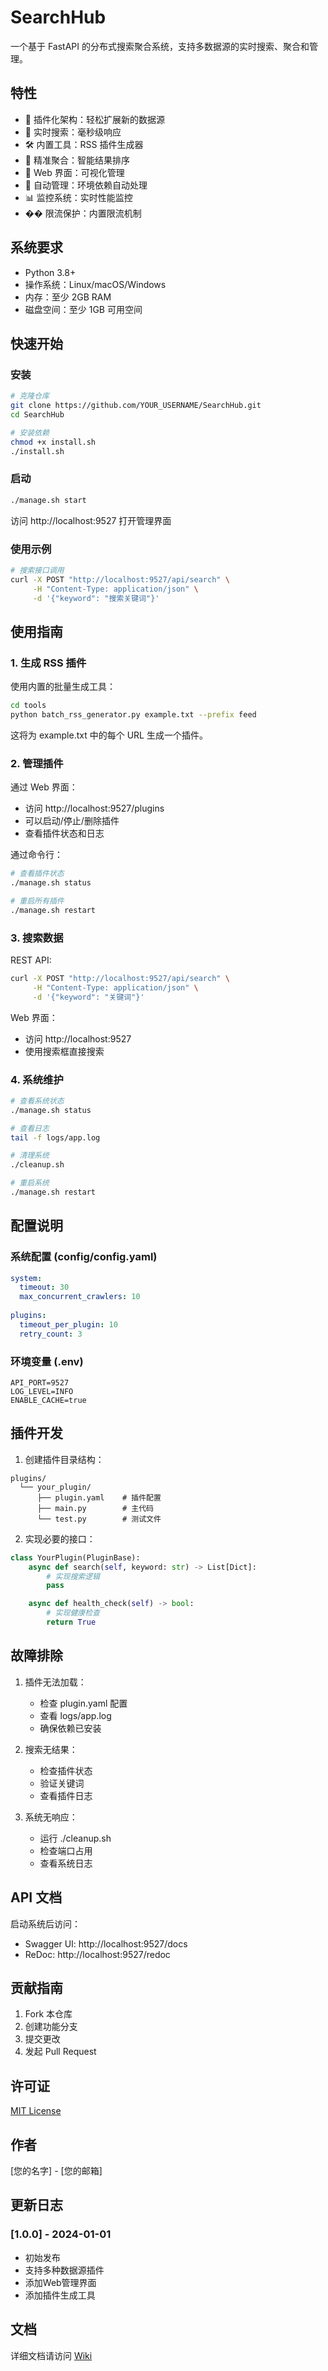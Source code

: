 # SearchHub

一个基于 FastAPI 的分布式搜索聚合系统，支持多数据源的实时搜索、聚合和管理。

## 特性

- 🔌 插件化架构：轻松扩展新的数据源
- 🚀 实时搜索：毫秒级响应
- 🛠 内置工具：RSS 插件生成器
- 🎯 精准聚合：智能结果排序
- 🎨 Web 界面：可视化管理
- 🔄 自动管理：环境依赖自动处理
- 📊 监控系统：实时性能监控
- �� 限流保护：内置限流机制

## 系统要求

- Python 3.8+
- 操作系统：Linux/macOS/Windows
- 内存：至少 2GB RAM
- 磁盘空间：至少 1GB 可用空间

## 快速开始

### 安装

```bash
# 克隆仓库
git clone https://github.com/YOUR_USERNAME/SearchHub.git
cd SearchHub

# 安装依赖
chmod +x install.sh
./install.sh
```

### 启动

```bash
./manage.sh start
```

访问 http://localhost:9527 打开管理界面

### 使用示例

```bash
# 搜索接口调用
curl -X POST "http://localhost:9527/api/search" \
     -H "Content-Type: application/json" \
     -d '{"keyword": "搜索关键词"}'
```

## 使用指南

### 1. 生成 RSS 插件

使用内置的批量生成工具：

```bash
cd tools
python batch_rss_generator.py example.txt --prefix feed
```

这将为 example.txt 中的每个 URL 生成一个插件。

### 2. 管理插件

通过 Web 界面：
- 访问 http://localhost:9527/plugins
- 可以启动/停止/删除插件
- 查看插件状态和日志

通过命令行：
```bash
# 查看插件状态
./manage.sh status

# 重启所有插件
./manage.sh restart
```

### 3. 搜索数据

REST API:
```bash
curl -X POST "http://localhost:9527/api/search" \
     -H "Content-Type: application/json" \
     -d '{"keyword": "关键词"}'
```

Web 界面：
- 访问 http://localhost:9527
- 使用搜索框直接搜索

### 4. 系统维护

```bash
# 查看系统状态
./manage.sh status

# 查看日志
tail -f logs/app.log

# 清理系统
./cleanup.sh

# 重启系统
./manage.sh restart
```

## 配置说明

### 系统配置 (config/config.yaml)
```yaml
system:
  timeout: 30
  max_concurrent_crawlers: 10
  
plugins:
  timeout_per_plugin: 10
  retry_count: 3
```

### 环境变量 (.env)
```env
API_PORT=9527
LOG_LEVEL=INFO
ENABLE_CACHE=true
```

## 插件开发

1. 创建插件目录结构：
```
plugins/
  └── your_plugin/
      ├── plugin.yaml    # 插件配置
      ├── main.py        # 主代码
      └── test.py        # 测试文件
```

2. 实现必要的接口：
```python
class YourPlugin(PluginBase):
    async def search(self, keyword: str) -> List[Dict]:
        # 实现搜索逻辑
        pass

    async def health_check(self) -> bool:
        # 实现健康检查
        return True
```

## 故障排除

1. 插件无法加载：
   - 检查 plugin.yaml 配置
   - 查看 logs/app.log
   - 确保依赖已安装

2. 搜索无结果：
   - 检查插件状态
   - 验证关键词
   - 查看插件日志

3. 系统无响应：
   - 运行 ./cleanup.sh
   - 检查端口占用
   - 查看系统日志

## API 文档

启动系统后访问：
- Swagger UI: http://localhost:9527/docs
- ReDoc: http://localhost:9527/redoc

## 贡献指南

1. Fork 本仓库
2. 创建功能分支
3. 提交更改
4. 发起 Pull Request

## 许可证

[MIT License](LICENSE)

## 作者

[您的名字] - [您的邮箱]

## 更新日志

### [1.0.0] - 2024-01-01
- 初始发布
- 支持多种数据源插件
- 添加Web管理界面
- 添加插件生成工具

## 文档

详细文档请访问 [Wiki](https://github.com/YOUR_USERNAME/SearchHub/wiki)
